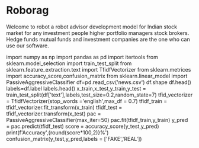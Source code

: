# Roborag
Welcome to robot a robot advisor development model for Indian stock market for any investment people higher portfolio managers stock brokers. Hedge funds mutual funds and investment companies are the one who can use our software.

import numpy as np
import pandas as pd
import itertools
from sklearn.model_selection import train_test_split
from sklearn.feature_extraction.text import TfidfVectorizer
from sklearn.metrices import accuracy_score,confusion_matrix
from sklearn.linear_model import PassiveAggressiveClassifier
df=pd.read_csv('news.csv')
df.shape
df.head()
labels=df.label
labels.head()
x_train,x_test,y_train,y_test = train_test_split(df['text'],labels,test_size=0.2,random_state=7)
tfid_vectorizer = TfidfVectorizer(stop_words ='english',max_df = 0.7)
tfidf_train = tfidf_vectorizer.fit_transform(x_train)
tfidf_test = tfidf_vectorizer.transform(x_test)
pac = PassiveAggressiveClassifier(max_iter=50)
pac.fit(tfidf_train,y_train)
y_pred = pac.predict(tfidf_test)
score = accuracy_score(y_test,y_pred)
print(f'Accuracy',{round(score*100,2)}%')
confusion_matrix(y_test,y_pred,labels = ['FAKE','REAL'])
